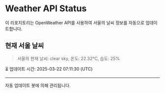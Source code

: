 
# Weather API Status

이 리포지토리는 OpenWeather API를 사용하여 서울의 날씨 정보를 자동으로 업데이트합니다.

## 현재 서울 날씨
> 서울의 현재 날씨: clear sky, 온도: 22.32°C, 습도: 25%

⏳ 업데이트 시간: 2025-03-22 07:11:30 (UTC)

---
자동 업데이트 봇에 의해 관리됩니다.
